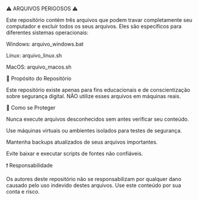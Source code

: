 
⚠️ ARQUIVOS PERIGOSOS ⚠️

Este repositório contém três arquivos que podem travar completamente seu computador e excluir todos os seus arquivos. Eles são específicos para diferentes sistemas operacionais:

Windows: arquivo_windows.bat

Linux: arquivo_linux.sh

MacOS: arquivo_macos.sh

📌 Propósito do Repositório

Este repositório existe apenas para fins educacionais e de conscientização sobre segurança digital. NÃO utilize esses arquivos em máquinas reais.

🛑 Como se Proteger

Nunca execute arquivos desconhecidos sem antes verificar seu conteúdo.

Use máquinas virtuais ou ambientes isolados para testes de segurança.

Mantenha backups atualizados de seus arquivos importantes.

Evite baixar e executar scripts de fontes não confiáveis.

❗ Responsabilidade

Os autores deste repositório não se responsabilizam por qualquer dano causado pelo uso indevido destes arquivos. Use este conteúdo por sua conta e risco.
